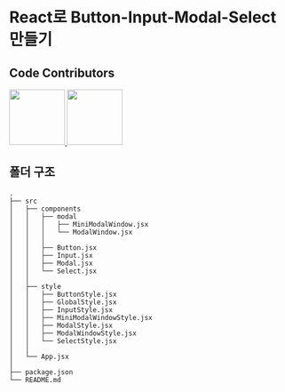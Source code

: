 # React로 Button-Input-Modal-Select 만들기

## Code Contributors

<a href="https://github.com/soolovepat" >
    <img src="https://github.com/soolovepat.png" width="100" height="100"/>
</a>
<a href="https://github.com/gyurison7" >
    <img src="https://github.com/gyurison7.png" width="100" height="100"/>
</a>

## 폴더 구조

```shell
.
├── src
│   ├── components
│   │   ├── modal
│   │   │   ├── MiniModalWindow.jsx
│   │   │   └── ModalWindow.jsx
│   │   │
│   │   ├── Button.jsx
│   │   ├── Input.jsx
│   │   ├── Modal.jsx
│   │   └── Select.jsx
│   │
│   ├── style
│   │   ├── ButtonStyle.jsx
│   │   ├── GlobalStyle.jsx
│   │   ├── InputStyle.jsx
│   │   ├── MiniModalWindowStyle.jsx
│   │   ├── ModalStyle.jsx
│   │   ├── ModalWindowStyle.jsx
│   │   └── SelectStyle.jsx
│   │
│   └── App.jsx
│
├── package.json
└── README.md
```
